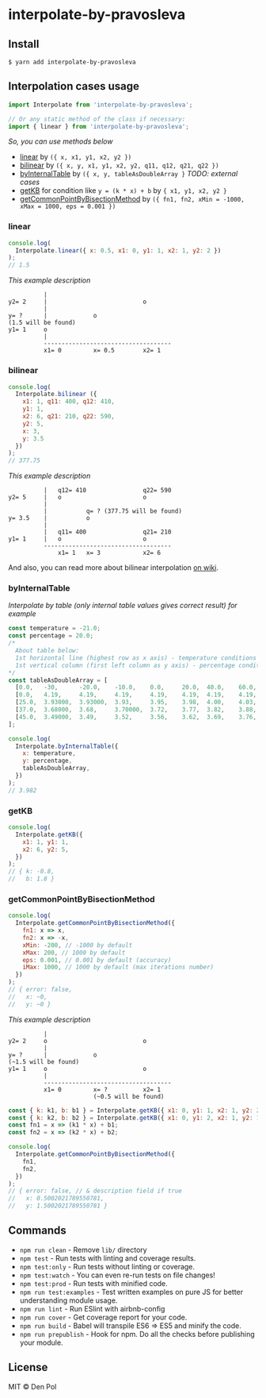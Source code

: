 # interpolate-by-pravosleva

## Install

```
$ yarn add interpolate-by-pravosleva
```

## Interpolation cases usage

```javascript
import Interpolate from 'interpolate-by-pravosleva';

// Or any static method of the class if necessary:
import { linear } from 'interpolate-by-pravosleva';
```

_So, you can use methods below_

- [linear](#linear) by `({ x, x1, y1, x2, y2 })`
- [bilinear](#bilinear) by `({ x, y, x1, y1, x2, y2, q11, q12, q21, q22 })`
- [byInternalTable](#byInternalTable) by `({ x, y, tableAsDoubleArray }` _TODO: external cases_
- [getKB](#getKB) for condition like `y = (k * x) + b` by `{ x1, y1, x2, y2 }`
- [getCommonPointByBisectionMethod](#getCommonPointByBisectionMethod) by `({ fn1, fn2, xMin = -1000, xMax = 1000, eps = 0.001 })`

### linear

```javascript
console.log(
  Interpolate.linear({ x: 0.5, x1: 0, y1: 1, x2: 1, y2: 2 })
);
// 1.5
```

_This example description_
```
          |
y2= 2     |                           o
          |
y= ?      |             o
(1.5 will be found)
y1= 1     o
          |
          ------------------------------------
          x1= 0         x= 0.5        x2= 1
```

### bilinear

```javascript
console.log(
  Interpolate.bilinear ({
    x1: 1, q11: 400, q12: 410,
    y1: 1,
    x2: 6, q21: 210, q22: 590,
    y2: 5,
    x: 3,
    y: 3.5
  })
);
// 377.75
```

_This example description_
```
          |   q12= 410                q22= 590
y2= 5     |   o                       o
          |
          |           q= ? (377.75 will be found)
y= 3.5    |           o
          |
          |   q11= 400                q21= 210
y1= 1     |   o                       o
          ------------------------------------
              x1= 1   x= 3            x2= 6
```

And also, you can read more about bilinear interpolation [on wiki](https://ru.wikipedia.org/wiki/%D0%91%D0%B8%D0%BB%D0%B8%D0%BD%D0%B5%D0%B9%D0%BD%D0%B0%D1%8F_%D0%B8%D0%BD%D1%82%D0%B5%D1%80%D0%BF%D0%BE%D0%BB%D1%8F%D1%86%D0%B8%D1%8F "About bilinear interpolation").

### byInternalTable

_Interpolate by table (only internal table values gives correct result) for example_

```javascript
const temperature = -21.0;
const percentage = 20.0;
/*
  About table below:
  1st horizontal line (highest row as x axis) - temperature conditions template
  1st vertical column (first left column as y axis) - percentage conditions template
*/
const tableAsDoubleArray = [
  [0.0,   -30,      -20.0,    -10.0,    0.0,     20.0,  40.0,    60.0,    80.0,    100.0],
  [0.0,   4.19,     4.19,     4.19,     4.19,    4.19,  4.19,    4.19,    4.19,    4.19],
  [25.0,  3.93000,  3.93000,  3.93,     3.95,    3.98,  4.00,    4.03,    4.05,    4.08],
  [37.0,  3.68000,  3.68,     3.70000,  3.72,    3.77,  3.82,    3.88,    3.94,    4.00],
  [45.0,  3.49000,  3.49,     3.52,     3.56,    3.62,  3.69,    3.76,    3.82,    3.89],
];

console.log(
  Interpolate.byInternalTable({
    x: temperature,
    y: percentage,
    tableAsDoubleArray,
  })
);
// 3.982
```

### getKB

```javascript
console.log(
  Interpolate.getKB({
    x1: 1, y1: 1,
    x2: 6, y2: 5,
  })
);
// { k: -0.8,
//   b: 1.8 }
```

### getCommonPointByBisectionMethod

```javascript
console.log(
  Interpolate.getCommonPointByBisectionMethod({
    fn1: x => x,
    fn2: x => -x,
    xMin: -200, // -1000 by default
    xMax: 200, // 1000 by default
    eps: 0.001, // 0.001 by default (accuracy)
    iMax: 1000, // 1000 by default (max iterations number)
  })
);
// { error: false,
//   x: ~0,
//   y: ~0 }
```

_This example description_
```
          |
y2= 2     o                           o
          |
y= ?      |             o
(~1.5 will be found)
y1= 1     o                           o
          |
          ------------------------------------
          x1= 0         x= ?          x2= 1
                        (~0.5 will be found)
```
```javascript
const { k: k1, b: b1 } = Interpolate.getKB({ x1: 0, y1: 1, x2: 1, y2: 2 });
const { k: k2, b: b2 } = Interpolate.getKB({ x1: 0, y1: 2, x2: 1, y2: 1 });
const fn1 = x => (k1 * x) + b1;
const fn2 = x => (k2 * x) + b2;

console.log(
  Interpolate.getCommonPointByBisectionMethod({
    fn1,
    fn2,
  })
);
// { error: false, // & description field if true
//   x: 0.5002021789550781,
//   y: 1.5002021789550781 }
```

## Commands
- `npm run clean` - Remove `lib/` directory
- `npm test` - Run tests with linting and coverage results.
- `npm test:only` - Run tests without linting or coverage.
- `npm test:watch` - You can even re-run tests on file changes!
- `npm test:prod` - Run tests with minified code.
- `npm run test:examples` - Test written examples on pure JS for better understanding module usage.
- `npm run lint` - Run ESlint with airbnb-config
- `npm run cover` - Get coverage report for your code.
- `npm run build` - Babel will transpile ES6 => ES5 and minify the code.
- `npm run prepublish` - Hook for npm. Do all the checks before publishing your module.

## License

MIT © Den Pol

